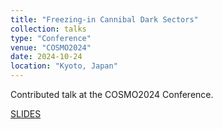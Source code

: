 ```yaml
---
title: "Freezing-in Cannibal Dark Sectors"
collection: talks
type: "Conference"
venue: "COSMO2024"
date: 2024-10-24
location: "Kyoto, Japan"
---
```


Contributed talk at the COSMO2024 Conference.

[SLIDES](http://ahryczuk.github.io/files/talks/COSMO2024_Hryczuk.pdf)
